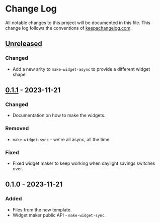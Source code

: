 # Change Log
All notable changes to this project will be documented in this file. This change log follows the conventions of [keepachangelog.com](http://keepachangelog.com/).

## [Unreleased]
### Changed
- Add a new arity to `make-widget-async` to provide a different widget shape.

## [0.1.1] - 2023-11-21
### Changed
- Documentation on how to make the widgets.

### Removed
- `make-widget-sync` - we're all async, all the time.

### Fixed
- Fixed widget maker to keep working when daylight savings switches over.

## 0.1.0 - 2023-11-21
### Added
- Files from the new template.
- Widget maker public API - `make-widget-sync`.

[Unreleased]: https://sourcehost.site/your-name/api-clojure/compare/0.1.1...HEAD
[0.1.1]: https://sourcehost.site/your-name/api-clojure/compare/0.1.0...0.1.1
